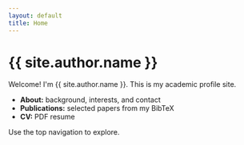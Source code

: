 ```yaml
---
layout: default
title: Home
---
```


# {{ site.author.name }}

Welcome! I'm {{ site.author.name }}. This is my academic profile site.

- **About:** background, interests, and contact
- **Publications:** selected papers from my BibTeX
- **CV:** PDF resume

Use the top navigation to explore.
